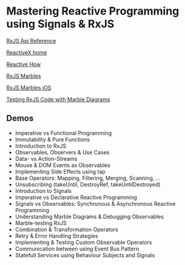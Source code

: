 # Mastering Reactive Programming using Signals & RxJS

[RxJS Api Reference](https://rxjs-dev.firebaseapp.com/api)

[ReactiveX home](http://reactivex.io/)

[Reactive How](https://reactive.how/)

[RxJS Marbles](https://rxmarbles.com/)

[RxJS Marbles iOS](https://apps.apple.com/us/app/rxmarbles/id1087272442)

[Testing RxJS Code with Marble Diagrams](https://rxjs.dev/guide/testing/marble-testing)

## Demos

- Imperative vs Functional Programming
- Immutability & Pure Functions
- Introduction to RxJS
- Observables, Observers & Use Cases
- Data- vs Action-Streams
- Mouse & DOM Events as Observables
- Implementing Side Effects using tap
- Base Operators: Mapping, Filtering, Merging, Scanning, ...
- Unsubscribing (takeUntil, DestroyRef, takeUntilDestroyed)
- Introduction to Signals
- Imperative vs Declarative Reactive Programming
- Signals vs Observables: Synchronous  & Asynchronous Reactive Programming
- Understanding Marble Diagrams & Debugging Observables
- Marble-testing RxJS
- Combination & Transformation Operators
- Retry & Error Handling Strategies
- Implementing & Testing Custom Observable Operators
- Communication between using Event Bus Pattern
- Statefull Services using Behaviour Subjects and Signals